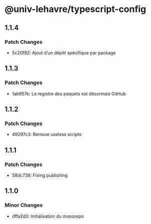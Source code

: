 # @univ-lehavre/typescript-config

## 1.1.4

### Patch Changes

- 5c20f92: Ajout d’un dépôt spécifique par package

## 1.1.3

### Patch Changes

- 1ab857e: Le registre des paquets est désormais GitHub

## 1.1.2

### Patch Changes

- 49297c3: Remove useless scripts

## 1.1.1

### Patch Changes

- 58dc738: Fixing publishing

## 1.1.0

### Minor Changes

- dffa2d0: Initialisation du monorepo
